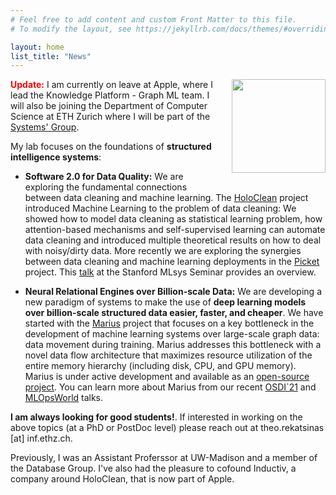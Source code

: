 ```yaml
---
# Feel free to add content and custom Front Matter to this file.
# To modify the layout, see https://jekyllrb.com/docs/themes/#overriding-theme-defaults

layout: home
list_title: "News"
---
```

<img style="float: right; padding-left:20px; padding-bottom:20px; width:150px;" src="/assets/photo.jpg">

**<span style="color:red">Update:</span>** I am currently on leave at Apple, where I lead the Knowledge Platform - Graph ML team. I will also be joining the Department of Computer Science at ETH Zurich where I will be part of the [Systems' Group](https://systems.ethz.ch). 

My lab focuses on the foundations of **structured intelligence systems**:

* <b>Software 2.0 for Data Quality:</b> We are exploring the fundamental connections between data cleaning and machine learning. The [HoloClean](http://www.holoclean.io) project introduced Machine Learning to the problem of data cleaning: We showed how to model data cleaning as statistical learning problem, how attention-based mechanisms and self-supervised learning can automate data cleaning and introduced multiple theoretical results on how to deal with noisy/dirty data. More recently we are exploring the synergies between data cleaning and machine learning deployments in the [Picket](https://arxiv.org/abs/2006.04730) project. This [talk](https://www.youtube.com/watch?v=_2upFBZsMN4) at the Stanford MLsys Seminar provides an overview.

* <b>Neural Relational Engines over Billion-scale Data:</b> We are developing a new paradigm of systems to make the use of <b>deep learning models over billion-scale structured data easier, faster, and cheaper</b>. We have started with the [Marius](https://marius-project.org) project that focuses on a key bottleneck in the development of machine learning systems over large-scale graph data: data movement during training. Marius addresses this bottleneck with a novel data flow architecture that maximizes resource utilization of the entire memory hierarchy (including disk, CPU, and GPU memory). Marius is under active development and available as an [open-source project](https://github.com/marius-team/marius). You can learn more about Marius from our recent [OSDI`21](https://www.youtube.com/watch?v=XP9kUuipK1A&t=17s) and [MLOpsWorld](/assets/marius_mlops.pdf) talks.

<b>I am always looking for good students!</b>. If interested in working on the above topics (at a PhD or PostDoc level) please reach out at theo.rekatsinas [at] inf.ethz.ch.

Previously, I was an Assistant Proferssor at UW-Madison and a member of the Database Group. I've also had the pleasure to cofound Inductiv, a company around HoloClean, that is now part of Apple.

